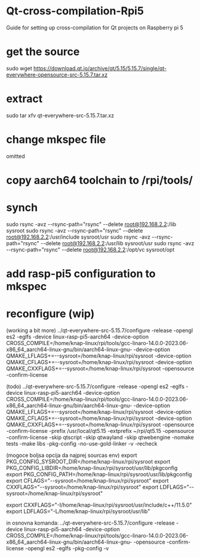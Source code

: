 # Qt-cross-compilation-Rpi5
Guide for setting up cross-compilation for Qt projects on Raspberry pi 5

# get the source
sudo wget https://download.qt.io/archive/qt/5.15/5.15.7/single/qt-everywhere-opensource-src-5.15.7.tar.xz

# extract
sudo tar xfv qt-everywhere-src-5.15.7.tar.xz 

# change mkspec file
omitted

# copy aarch64 toolchain to /rpi/tools/

# synch
sudo rsync -avz --rsync-path="rsync" --delete root@192.168.2.2:/lib sysroot
sudo rsync -avz --rsync-path="rsync" --delete root@192.168.2.2:/usr/include sysroot/usr
sudo rsync -avz --rsync-path="rsync" --delete root@192.168.2.2:/usr/lib sysroot/usr
sudo rsync -avz --rsync-path="rsync" --delete root@192.168.2.2:/opt/vc sysroot/opt

# add rasp-pi5 configuration to mkspec

# reconfigure (wip)
(working a bit more)
../qt-everywhere-src-5.15.7/configure -release -opengl es2 -eglfs  -device linux-rasp-pi5-aarch64     -device-option CROSS_COMPILE=/home/knap-linux/rpi/tools/gcc-linaro-14.0.0-2023.06-x86_64_aarch64-linux-gnu/bin/aarch64-linux-gnu-     -device-option QMAKE_LFLAGS+=--sysroot=/home/knap-linux/rpi/sysroot     -device-option QMAKE_CFLAGS+=--sysroot=/home/knap-linux/rpi/sysroot     -device-option QMAKE_CXXFLAGS+=--sysroot=/home/knap-linux/rpi/sysroot     -opensource -confirm-license

(todo)
../qt-everywhere-src-5.15.7/configure -release -opengl es2 -eglfs  -device linux-rasp-pi5-aarch64     -device-option CROSS_COMPILE=/home/knap-linux/rpi/tools/gcc-linaro-14.0.0-2023.06-x86_64_aarch64-linux-gnu/bin/aarch64-linux-gnu-     -device-option QMAKE_LFLAGS+=--sysroot=/home/knap-linux/rpi/sysroot     -device-option QMAKE_CFLAGS+=--sysroot=/home/knap-linux/rpi/sysroot     -device-option QMAKE_CXXFLAGS+=--sysroot=/home/knap-linux/rpi/sysroot     -opensource -confirm-license -prefix /usr/local/qt5.15 -extprefix ~/rpi/qt5.15 -opensource -confirm-license -skip qtscript -skip qtwayland -skip qtwebengine -nomake tests -make libs -pkg-config -no-use-gold-linker -v -recheck

(mogoce boljsa opcija da najprej sourcas env)
export PKG_CONFIG_SYSROOT_DIR=/home/knap-linux/rpi/sysroot
export PKG_CONFIG_LIBDIR=/home/knap-linux/rpi/sysroot/usr/lib/pkgconfig
export PKG_CONFIG_PATH=/home/knap-linux/rpi/sysroot/usr/lib/pkgconfig
export CFLAGS="--sysroot=/home/knap-linux/rpi/sysroot"
export CXXFLAGS="--sysroot=/home/knap-linux/rpi/sysroot"
export LDFLAGS="--sysroot=/home/knap-linux/rpi/sysroot"

export CXXFLAGS="-I/home/knap-linux/rpi/sysroot/usr/include/c++/11.5.0"
export LDFLAGS="-L/home/knap-linux/rpi/sysroot/usr/lib"

in osnovna komanda:
../qt-everywhere-src-5.15.7/configure -release     -device linux-rasp-pi5-aarch64     -device-option CROSS_COMPILE=/home/knap-linux/rpi/tools/gcc-linaro-14.0.0-2023.06-x86_64_aarch64-linux-gnu/bin/aarch64-linux-gnu-     -opensource -confirm-license     -opengl es2     -eglfs -pkg-config -v






